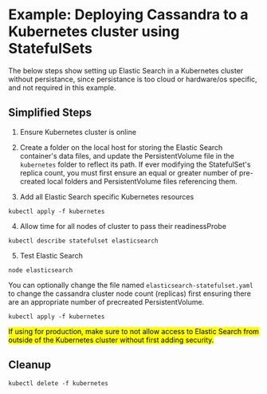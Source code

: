 # Example: Deploying Cassandra to a Kubernetes cluster using StatefulSets

The below steps show setting up Elastic Search in a Kubernetes cluster without persistance, since persistance is too cloud or hardware/os specific, and not required in this example.

## Simplified Steps

1) Ensure Kubernetes cluster is online

2) Create a folder on the local host for storing the Elastic Search container's data files, and update the PersistentVolume file in the `kubernetes` folder to reflect its path.  If ever modifying the StatefulSet's replica count, you must first ensure an equal or greater number of pre-created local folders and PersistentVolume files referencing them.

3) Add all Elastic Search specific Kubernetes resources

```
kubectl apply -f kubernetes
```

4) Allow time for all nodes of cluster to pass their readinessProbe

```
kubectl describe statefulset elasticsearch
```

5) Test Elastic Search

```
node elasticsearch
```

You can optionally change the file named `elasticsearch-statefulset.yaml` to change the cassandra cluster node count (replicas) first ensuring there are an appropriate number of precreated PersistentVolume.

```
kubectl apply -f kubernetes
```

<mark>If using for production, make sure to not allow access to Elastic Search from outside of the Kubernetes cluster without first adding security.</mark>


## Cleanup

```
kubectl delete -f kubernetes
```

